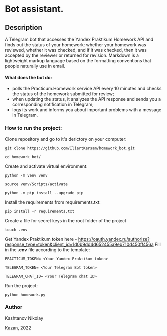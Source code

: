 # Bot assistant.
## Description
A Telegram bot that accesses the Yandex Praktikum Homework API and finds out the status of your homework: whether your homework was reviewed, whether it was checked, and if it was checked, then it was accepted by the reviewer or returned for revision. Markdown is a lightweight markup language based on the formatting conventions that people naturally use in email.
#### What does the bot do:
- polls the Practicum.Homework service API every 10 minutes and checks the status of the homework submitted for review;
- when updating the status, it analyzes the API response and sends you a corresponding notification in Telegram;
- logs its work and informs you about important problems with a message in Telegram.
### How to run the project:
Clone repository and go to it's derictory on your computer:
```
git clone https://github.com/IliartKersam/homework_bot.git
```
```
cd homework_bot/
```
Create and activate virtual environment:

```
python -m venv venv
```
```
source venv/Scripts/activate
```
```
python -m pip install --upgrade pip
```
Install the requirements from requirements.txt:
```
pip install -r requirements.txt
```
Create a file for secret keys in the root folder of the project
```
touch .env
```
Get Yandex Praktikum token here - https://oauth.yandex.ru/authorize?response_type=token&client_id=1d0b9dd4d652455a9eb710d450ff456a
Fill in the **.env** file according to the template:

`PRACTICUM_TOKEN= <Your Yandex Praktikum token>` 

`TELEGRAM_TOKEN= <Your Telegram Bot token>`

`TELEGRAM_CHAT_ID= <Your Telegram chat ID>`

Run the project:
```
python homework.py
```
### Author
Kashtanov Nikolay

Kazan, 2022
